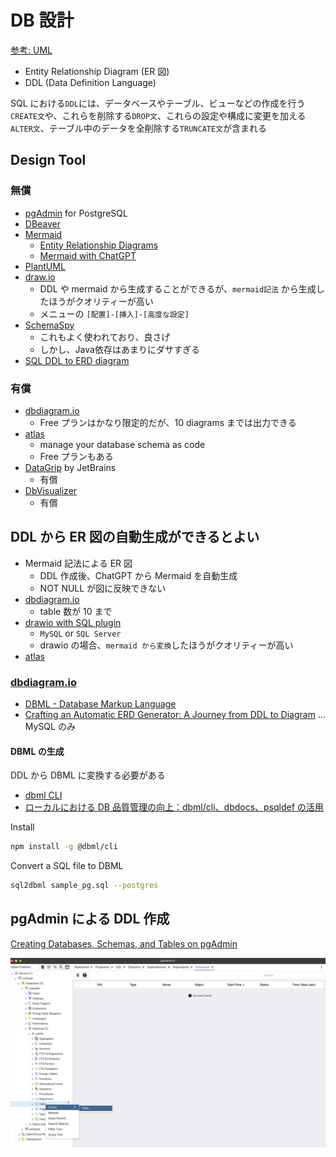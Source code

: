 # DB 設計

[参考: UML](../uml/README.md)

- Entity Relationship Diagram (ER 図)
- DDL (Data Definition Language)

SQL における`DDL`には、データベースやテーブル、ビューなどの作成を行う`CREATE文`や、これらを削除する`DROP文`、これらの設定や構成に変更を加える`ALTER文`、テーブル中のデータを全削除する`TRUNCATE文`が含まれる

## Design Tool

### 無償

- [pgAdmin](https://www.pgadmin.org/) for PostgreSQL
- [DBeaver](https://dbeaver.io/)
- [Mermaid](https://mermaid.js.org/syntax/entityRelationshipDiagram.html)
  - [Entity Relationship Diagrams](https://mermaid.js.org/syntax/entityRelationshipDiagram.html)
  - [Mermaid with ChatGPT](https://www.mermaidchart.com/landing)
- [PlantUML](https://plantuml.com/ja-dark/ie-diagram)
- [draw.io](https://app.diagrams.net/)
  - DDL や mermaid から生成することができるが、`mermaid記法` から生成したほうがクオリティーが高い
  - メニューの `[配置]-[挿入]-[高度な設定]`
- [SchemaSpy](https://schemaspy.org/)
  - これもよく使われており、良さげ
  - しかし、Java依存はあまりにダサすぎる
- [SQL DDL to ERD diagram](https://www.devtoolsdaily.com/sql/ddl-to-diagram/)

### 有償

- [dbdiagram.io](https://dbdiagram.io/home)
  - Free プランはかなり限定的だが、10 diagrams までは出力できる
- [atlas](https://atlasgo.io/)
  - manage your database schema as code
  - Free プランもある
- [DataGrip](https://www.jetbrains.com/ja-jp/datagrip/) by JetBrains
  - 有償
- [DbVisualizer](https://www.dbvis.com/)
  - 有償

## DDL から ER 図の自動生成ができるとよい

- Mermaid 記法による ER 図
  - DDL 作成後、ChatGPT から Mermaid を自動生成
  - NOT NULL が図に反映できない
- [dbdiagram.io](https://dbdiagram.io/home)
  - table 数が 10 まで
- [drawio with SQL plugin](https://www.drawio.com/doc/faq/sql-plugin)
  - `MySQL` or `SQL Server`
  - drawio の場合、`mermaid から変換`したほうがクオリティーが高い
- [atlas](https://atlasgo.io/)

### [dbdiagram.io](https://dbdiagram.io/home)

- [DBML - Database Markup Language](https://dbml.dbdiagram.io/home/)
- [Crafting an Automatic ERD Generator: A Journey from DDL to Diagram](https://devtoolsdaily.medium.com/crafting-an-automatic-erd-generator-a-journey-from-ddl-to-diagram-83cc5da8cab7) ... MySQL のみ

#### DBML の生成

DDL から DBML に変換する必要がある

- [dbml CLI](https://dbml.dbdiagram.io/cli)
- [ローカルにおける DB 品質管理の向上：dbml/cli、dbdocs、psqldef の活用](https://zenn.dev/coffee_break/articles/25a26cc7622e8c)

Install

```sh
npm install -g @dbml/cli
```

Convert a SQL file to DBML

```sh
sql2dbml sample_pg.sql --postgres
```

## pgAdmin による DDL 作成

[Creating Databases, Schemas, and Tables on pgAdmin](https://www.youtube.com/watch?v=6DzCWzeVFD0)

![pgadmin gui](https://github.com/hiromaily/documents/raw/main/images/pgadmin4-create-table.png "pgadmin gui")
